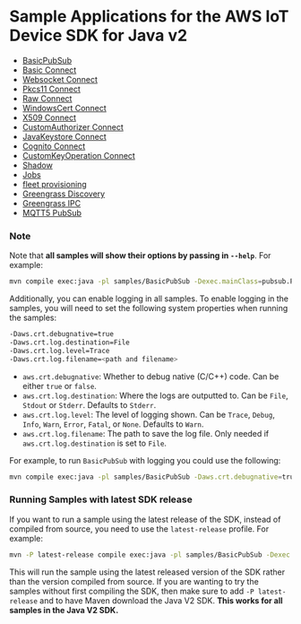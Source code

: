 # Sample Applications for the AWS IoT Device SDK for Java v2

* [BasicPubSub](./BasicPubSub/README.md)
* [Basic Connect](./BasicConnect/README.md)
* [Websocket Connect](./WebsocketConnect/README.md)
* [Pkcs11 Connect](./Pkcs11Connect/README.md)
* [Raw Connect](./RawConnect/README.md)
* [WindowsCert Connect](./WindowsCertConnect/README.md)
* [X509 Connect](./X509CredentialsProviderConnect/README.md)
* [CustomAuthorizer Connect](./CustomAuthorizerConnect/README.md)
* [JavaKeystore Connect](./JavaKeystoreConnect/README.md)
* [Cognito Connect](./CognitoConnect/README.md)
* [CustomKeyOperation Connect](./CustomKeyOpsConnect/README.md)
* [Shadow](./Shadow/README.md)
* [Jobs](./Jobs/README.md)
* [fleet provisioning](./Identity/README.md)
* [Greengrass Discovery](./Greengrass/README.md)
* [Greengrass IPC](./GreengrassIPC/README.md)
* [MQTT5 PubSub](./Mqtt5/PubSub/README.md)

### Note

Note that **all samples will show their options by passing in `--help`**. For example:

```sh
mvn compile exec:java -pl samples/BasicPubSub -Dexec.mainClass=pubsub.PubSub -Dexec.args='--help'
```

Additionally, you can enable logging in all samples. To enable logging in the samples, you will need to set the following system properties when running the samples:

```sh
-Daws.crt.debugnative=true
-Daws.crt.log.destination=File
-Daws.crt.log.level=Trace
-Daws.crt.log.filename=<path and filename>
```

* `aws.crt.debugnative`: Whether to debug native (C/C++) code. Can be either `true` or `false`.
* `aws.crt.log.destination`: Where the logs are outputted to. Can be `File`, `Stdout` or `Stderr`. Defaults to `Stderr`.
* `aws.crt.log.level`: The level of logging shown. Can be `Trace`, `Debug`, `Info`, `Warn`, `Error`, `Fatal`, or `None`. Defaults to `Warn`.
* `aws.crt.log.filename`: The path to save the log file. Only needed if `aws.crt.log.destination` is set to `File`.

For example, to run `BasicPubSub` with logging you could use the following:

```sh
mvn compile exec:java -pl samples/BasicPubSub -Daws.crt.debugnative=true -Daws.crt.log.level=Debug -Daws.crt.log.destionation=Stdout -Dexec.mainClass=pubsub.PubSub -Dexec.args='--endpoint <endpoint> --cert <path to cert> --key <path to key> --ca_file <path to ca file>'
```

### Running Samples with latest SDK release

If you want to run a sample using the latest release of the SDK, instead of compiled from source, you need to use the `latest-release` profile. For example:

```sh
mvn -P latest-release compile exec:java -pl samples/BasicPubSub -Dexec.mainClass=pubsub.PubSub -Dexec.args='--endpoint <endpoint> --cert <path to certificate> --key <path to private key> --ca_file <path to root CA>'
```

This will run the sample using the latest released version of the SDK rather than the version compiled from source. If you are wanting to try the samples without first compiling the SDK, then make sure to add `-P latest-release` and to have Maven download the Java V2 SDK. **This works for all samples in the Java V2 SDK.**
